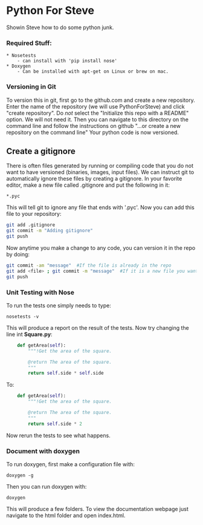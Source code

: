 # Python For Steve

Showin Steve how to do some python junk.

### Required Stuff:

    * Nosetests
        - can install with 'pip install nose'
    * Doxygen
        - Can be installed with apt-get on Linux or brew on mac.

### Versioning in Git
To version this in git, first go to the github.com and create a new repository. Enter the name of the
repository (we will use PythonForSteve) and click "create repository". Do *not* select the "Initialize this repo with a README" option.
We will not need it. Then you can navigate to this directory on the command line and follow the instructions on github "...or create a new repository on the command line"
Your python code is now versioned.

## Create a gitignore
There is often files generated by running or compiling code that you do not want to have versioned (binaries, images, input files). We can instruct git to
automatically ignore these files by creating a gitignore. In your favorite editor,
make a new file called .gitignore and put the following in it:

```
*.pyc
```

This will tell git to ignore any file that ends with '.pyc'.
Now you can add this file to your repository:

```bash
git add .gitignore
git commit -m "Adding gitignore"
git push
```

Now anytime you make a change to any code, you can version it in the repo by
doing:

```bash
git commit -am "message"  #If the file is already in the repo
git add <file> ; git commit -m "message"  #If it is a new file you want to version
git push
```

### Unit Testing with Nose
To run the tests one simply needs to type:

    nosetests -v

This will produce a report on the result of the tests.
Now try changing the line int **Square.py**:

```python
    def getArea(self):
        """!Get the area of the square.

        @return The area of the square.
        """
        return self.side * self.side
```
To:
```python
    def getArea(self):
        """!Get the area of the square.

        @return The area of the square.
        """
        return self.side * 2
```
Now rerun the tests to see what happens.

### Document with doxygen

To run doxygen, first make a configuration file with:

    doxygen -g

Then you can run doxygen with:

    doxygen

This will produce a few folders. To view the documentation webpage just navigate to the html folder and open index.html.
